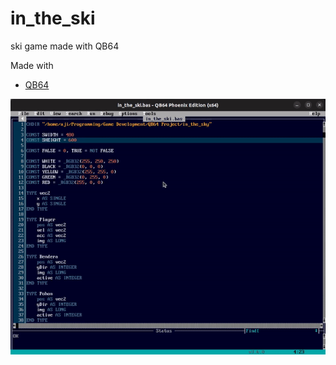 # in_the_ski
ski game made with QB64

Made with
* [QB64](https://qb64.com/)

<img src="https://github.com/pepega90/in_the_ski/blob/main/preview.gif" />

